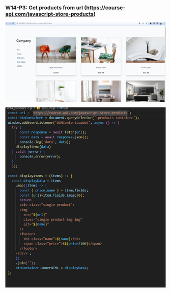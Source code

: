 ### W14-P3: Get products from url (https://course-api.com/javascript-store-products)

![w14-p3-1.png](./1.PNG)

![w14-p3-2.png](./2.PNG)